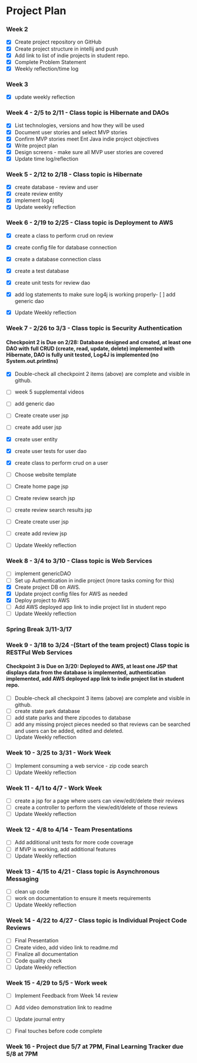 # Project Plan

### Week 2

- [X] Create project repository on GitHub
- [X] Create project structure in intellij and push
- [X] Add link to list of indie projects in student repo.
- [X] Complete Problem Statement
- [X] Weekly reflection/time log

### Week 3

- [x] update weekly reflection


### Week 4 - 2/5 to 2/11 - Class topic is Hibernate and DAOs


- [X] List technologies, versions and how they will be used
- [X] Document user stories and select MVP stories
- [x] Confirm MVP stories meet Ent Java indie project objectives
- [x] Write project plan
- [x] Design screens - make sure all MVP user stories are covered
- [x] Update time log/reflection 
 
### Week 5 - 2/12 to 2/18 - Class topic is Hibernate

- [x] create database - review and user 
- [x] create review entity
- [x] implement log4j
- [x] Update weekly reflection

### Week 6 - 2/19 to 2/25 - Class topic is Deployment to AWS

- [x] create a class to perform crud on review
- [x] create config file for database connection
- [x] create a database connection class
- [x] create a test database
- [x] create unit tests for review dao
- [x] add log statements to make sure log4j is working properly- [ ] add generic dao
- [x] Update Weekly reflection


### Week 7 - 2/26 to 3/3 - Class topic is Security Authentication
#### Checkpoint 2 is Due on 2/28: Database designed and created, at least one DAO with full CRUD (create, read, update, delete) implemented with Hibernate, DAO is fully unit tested, Log4J is implemented (no System.out.printlns)

- [x] Double-check all checkpoint 2 items (above) are complete and visible in github.
- [ ] week 5 supplemental videos
- [ ] add generic dao
- [ ] Create create user jsp
- [ ] create add user jsp
- [x] create user entity
- [x] create user tests for user dao
- [x] create class to perform crud on a user
- [ ] Choose website template
- [ ] Create home page jsp
- [ ] Create review search jsp
- [ ] create review search results jsp
- [ ] Create create user jsp
- [ ] create add review jsp
- [ ] Update Weekly reflection


### Week 8 - 3/4 to 3/10 - Class topic is Web Services

- [ ] implement genericDAO
- [ ] Set up Authentication in indie project (more tasks coming for this)
- [x] Create project DB on AWS.
- [x] Update project config files for AWS as needed
- [x] Deploy project to AWS
- [ ] Add AWS deployed app link to indie project list in student repo
- [ ] Update Weekly reflection

### Spring Break 3/11-3/17

### Week 9 - 3/18 to 3/24 -(Start of the team project) Class topic is RESTFul Web Services
 #### Checkpoint 3 is Due on 3/20: Deployed to AWS, at least one JSP that displays data from the database is implemented, authentication implemented, add AWS deployed app link to indie project list in student repo.
- [ ] Double-check all checkpoint 3 items (above) are complete and visible in github.
- [ ] create state park database 
- [ ] add state parks and there zipcodes to database
- [ ] add any missing project pieces needed so that reviews can be searched and  users can be added, edited and deleted.
- [ ] Update Weekly reflection

### Week 10 - 3/25 to 3/31 - Work Week

- [ ] Implement consuming a web service - zip code search
- [ ] Update Weekly reflection

### Week 11 - 4/1 to 4/7 - Work Week

- [ ] create a jsp for a page where users can view/edit/delete their reviews
- [ ] create a controller to perform the view/edit/delete of those reviews
- [ ] Update Weekly reflection

### Week 12 - 4/8 to 4/14 - Team Presentations

- [ ] Add additional unit tests for more code coverage
- [ ] if MVP is working, add additional features
- [ ] Update Weekly reflection

### Week 13 - 4/15 to 4/21 - Class topic is Asynchronous Messaging

- [ ] clean up code
- [ ] work on documentation to ensure it meets requirements
- [ ] Update Weekly reflection

### Week 14 - 4/22 to 4/27 - Class topic is Individual Project Code Reviews

- [ ] Final Presentation
- [ ] Create video, add video link to readme.md
- [ ] Finalize all documentation
- [ ] Code quality check
- [ ] Update Weekly reflection

### Week 15 - 4/29 to 5/5 - Work week
- [ ] Implement Feedback from Week 14 review
- [ ] Add video demonstration link to readme
- [ ] Update journal entry
- [ ] Final touches before code complete


### Week 16 - Project due 5/7 at 7PM, Final Learning Tracker due 5/8 at 7PM
